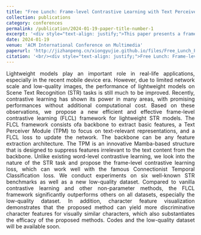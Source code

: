 ```yaml
---
title: "Free Lunch: Frame-level Contrastive Learning with Text Perceiver for Robust Scene Text Recognition in Lightweight Models"
collection: publications
category: conferences
permalink: /publication/2024-01-19-paper-title-number-1
excerpt: '<div style="text-align: justify;">This paper presents a frame - level contrastive learning framework with a Text Perceiver for lightweight scene text recognition models, improving performance, especially in low - quality scenarios, with effectiveness verified by experiments.</div>'
date: 2024-01-19
venue: 'ACM International Conference on Multimedia'
paperurl: 'http://jizhanpeng.cn/xiongyujie.github.io/files/Free_Lunch_Frame-level_Contrastive_Learning_with_Text_Perceiver_for_Robust_Scene_Text_Recognition_in_Lightweight_Models.pdf'
citation: '<br/><div style="text-align: justify;">Free Lunch: Frame-level Contrastive Learning with Text Perceiver for Robust Scene Text Recognition in Lightweight Models, H.-J. Zhan, Y.-F. Li*, Y.-J. Xiong, Umapada Pal, Y. Lu, Proceedings of the 32nd ACM International Conference on Multimedia, 2024</div>'
---
```


<div style="text-align: justify;">Lightweight models play an important role in real-life applications, especially in the recent mobile device era. However, due to limited network scale and low-quality images, the performance of lightweight models on Scene Text Recognition (STR) tasks is still much to be improved. Recently, contrastive learning has shown its power in many areas, with promising performances without additional computational cost. Based on these observations, we propose a new efficient and effective frame-level contrastive learning (FLCL) framework for lightweight STR models. The FLCL framework consists ofa backbone to extract basic features, a Text Perceiver Module (TPM) to focus on text-relevant representations, and a FLCL loss to update the network. The backbone can be any feature extraction architecture. The TPM is an innovative Mamba-based structure that is designed to suppress features irrelevant to the text content from the backbone. Unlike existing word-level contrastive learning, we look into the nature of the STR task and propose the frame-level contrastive learning loss, which can work well with the famous Connectionist Temporal Classification loss. We conduct experiments on six well-known STR benchmarks as well as a new low-quality dataset. Compared to vanilla contrastive learning and other non-parameter methods, the FLCL framework significantly outperforms others on all datasets, especially the low-quality dataset. In addition, character feature visualization demonstrates that the proposed method can yield more discriminative character features for visually similar characters, which also substantiates the efficacy of the proposed methods. Codes and the low-quality dataset will be available soon.</div>

<br/>

